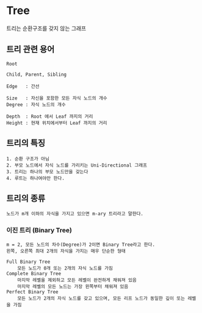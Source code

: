 # Tree

트리는 순환구조를 갖지 않는 그래프 

## 트리 관련 용어
    Root

    Child, Parent, Sibling 

    Edge   : 간선
    
    Size   : 자신을 포함한 모든 자식 노드의 개수
    Degree : 자식 노드의 개수
    
    Depth  : Root 에서 Leaf 까지의 거리
    Height : 현재 위치에서부터 Leaf 까지의 거리

## 트리의 특징
    1. 순환 구조가 아님
    2. 부모 노드에서 자식 노드를 가리키는 Uni-Directional 그래프 
    3. 트리는 하나의 부모 노드만을 갖는다
    4. 루트는 하나여야만 한다.

## 트리의 종류
    노드가 m개 이하의 자식을 가지고 있으면 m-ary 트리라고 말한다.

### 이진 트리 (Binary Tree)
    m = 2, 모든 노드의 차수(Degree)가 2이면 Binary Tree라고 한다.
    왼쪽, 오른쪽 최대 2개의 자식을 가지는 매우 단순한 형태

    Full Binary Tree
        모든 노드가 0개 또는 2개의 자식 노드를 가짐
    Complete Binary Tree
        마지막 레벨을 제외하고 모든 레벨이 완전하게 채워져 있음
        마지막 레벨의 모든 노드는 가장 왼쪽부터 채워져 있음
    Perfect Binary Tree
        모든 노드가 2개의 자식 노드를 갖고 있으며, 모든 리프 노드가 동일한 깊이 또는 레벨을 가짐
            




